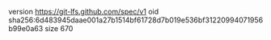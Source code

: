 version https://git-lfs.github.com/spec/v1
oid sha256:6d483945daae001a27b1514bf61728d7b019e536bf31220994071956b99e0a63
size 670
